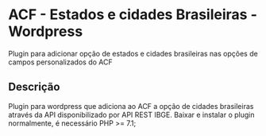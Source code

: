 # ACF - Estados e cidades Brasileiras - Wordpress
Plugin para adicionar opção de estados e cidades brasileiras nas opções de campos personalizados do ACF

## Descrição

Plugin para wordpress que adiciona ao ACF a opção de cidades brasileiras através da API disponibilizado por API REST IBGE.
Baixar e instalar o plugin normalmente, é necessário PHP >= 7.1;



